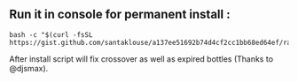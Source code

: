 
## Run it in console for permanent install :

```
bash -c "$(curl -fsSL https://gist.github.com/santaklouse/a137ee51692b74d4cf2cc1bb68ed64ef/raw/install.sh)"
```

After install script will fix crossover as well as expired bottles (Thanks to @djsmax).

